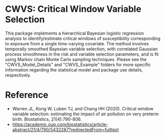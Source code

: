 # CWVS: Critical Window Variable Selection

This package implements a hierarchical Bayesian logistic regression analysis to identify/estimate critical windows of susceptibility corresponding to exposure from a single time-varying covariate. The method involves temporally smoothed Bayesian variable selection, with correlated Gaussian process smoothness in the risk and variable selection parameters, and is fit using Markov chain Monte Carlo sampling techniques. Please see the "CWVS_Model_Details" and "CWVS_Example" folders for more specific information regarding the statistical model and package use details, respectively.

# Reference
* Warren JL, Kong W, Luben TJ, and Chang HH (2020). Critical window variable selection: estimating the impact of air pollution on very preterm birth. Biostatistics, 21(4):790-806.
* https://academic.oup.com/biostatistics/article-abstract/21/4/790/5432287?redirectedFrom=fulltext
